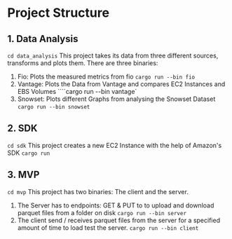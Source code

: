 # Project Structure

## 1. Data Analysis
`cd data_analysis`
This project takes its data from three different sources, transforms and plots them.
There are three binaries:

1. Fio: Plots the measured metrics from fio
`cargo run --bin fio`
2. Vantage: Plots the Data from Vantage and compares EC2 Instances and EBS Volumes
````cargo run --bin vantage`
3. Snowset: Plots different Graphs from analysing the Snowset Dataset
`cargo run --bin snowset`

## 2. SDK
`cd sdk`
This project creates a new EC2 Instance with the help of Amazon's SDK
`cargo run `

## 3. MVP
`cd mvp`
This project has two binaries: The client and the server.

1. The Server has to endpoints: GET & PUT to to upload and download parquet files from a folder on disk
`cargo run --bin server`
1. The client send / receives parquet files from the server for a specified amount of time to load test the server.
`cargo run --bin client`
